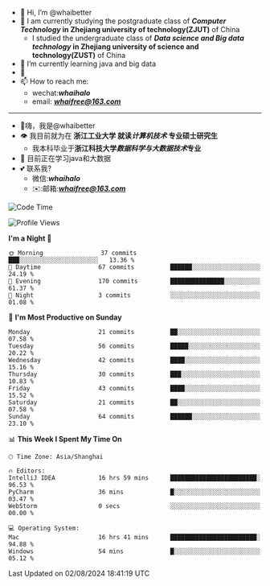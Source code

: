 - 👋 Hi, I’m @whaibetter
- 👀 I am currently studying the postgraduate class of ***Computer Technology* in Zhejiang university of technology(ZJUT)** of China
  -  I studied the undergraduate class of ***Data science and Big data technology* in Zhejiang university of science and technology(ZUST)** of China
- 🌱 I’m currently learning java and big data
- 💞️ 
- 📫 How to reach me: 
  - wechat:***whaihalo***
  - email: ***whaifree@163.com***
 ------------------------
- 👋嗨，我是@whaibetter
- 👁 我目前就为在 **浙江工业大学 就读*计算机技术* 专业硕士研究生**
  - 我本科毕业于**浙江科技大学*数据科学与大数据技术*专业**
- 🌴 目前正在学习java和大数据
- 💕 联系我?
  - 微信:***whaihalo***
  - ✉️:邮箱:***whaifree@163.com***

<!--START_SECTION:waka-->
![Code Time](http://img.shields.io/badge/Code%20Time-316%20hrs%2054%20mins-blue)

![Profile Views](http://img.shields.io/badge/Profile%20Views-0-blue)

**I'm a Night 🦉** 

```text
🌞 Morning                37 commits          ███░░░░░░░░░░░░░░░░░░░░░░   13.36 % 
🌆 Daytime                67 commits          ██████░░░░░░░░░░░░░░░░░░░   24.19 % 
🌃 Evening                170 commits         ███████████████░░░░░░░░░░   61.37 % 
🌙 Night                  3 commits           ░░░░░░░░░░░░░░░░░░░░░░░░░   01.08 % 
```
📅 **I'm Most Productive on Sunday** 

```text
Monday                   21 commits          ██░░░░░░░░░░░░░░░░░░░░░░░   07.58 % 
Tuesday                  56 commits          █████░░░░░░░░░░░░░░░░░░░░   20.22 % 
Wednesday                42 commits          ████░░░░░░░░░░░░░░░░░░░░░   15.16 % 
Thursday                 30 commits          ███░░░░░░░░░░░░░░░░░░░░░░   10.83 % 
Friday                   43 commits          ████░░░░░░░░░░░░░░░░░░░░░   15.52 % 
Saturday                 21 commits          ██░░░░░░░░░░░░░░░░░░░░░░░   07.58 % 
Sunday                   64 commits          ██████░░░░░░░░░░░░░░░░░░░   23.10 % 
```


📊 **This Week I Spent My Time On** 

```text
🕑︎ Time Zone: Asia/Shanghai

🔥 Editors: 
IntelliJ IDEA            16 hrs 59 mins      ████████████████████████░   96.53 % 
PyCharm                  36 mins             █░░░░░░░░░░░░░░░░░░░░░░░░   03.47 % 
WebStorm                 0 secs              ░░░░░░░░░░░░░░░░░░░░░░░░░   00.00 % 

💻 Operating System: 
Mac                      16 hrs 41 mins      ████████████████████████░   94.88 % 
Windows                  54 mins             █░░░░░░░░░░░░░░░░░░░░░░░░   05.12 % 
```


 Last Updated on 02/08/2024 18:41:19 UTC
<!--END_SECTION:waka-->
